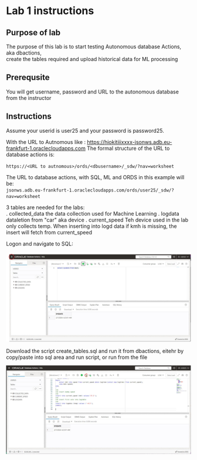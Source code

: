 # Lab 1 instructions

## Purpose of lab

The purpose of this lab is to start testing Autonomous database Actions, aka dbactions,  
create the tables required and upload historical data for ML processing

## Prerequsite

You will get username, password and URL to the autonomous database from the instructor  

## Instructions

Assume your userid is user25 and your password is password25.  
  
With the URL to Autnomous like : https://hiokitiiixxxx-jsonws.adb.eu-frankfurt-1.oraclecloudapps.com 
The formal structure of the URL to database actions is:  

`https://<URL to autnomous>/ords/<dbusername>/_sdw/?nav=worksheet`

The URL to database actions, with SQL, ML and ORDS in this example will be:  
`jsonws.adb.eu-frankfurt-1.oraclecloudapps.com/ords/user25/_sdw/?nav=worksheet`

3 tables are needed for the labs:  
. collected_data  the data collection used for Machine Learning
. logdata         dataletion from "car" aka device
. current_speed   Teh device used in the lab only collects temp. When inserting into logd data if kmh is missing, the insert will fetch from current_speed

Logon and navigate to SQL:  

![DB Actions](../images/dbactions.JPG)

Download the script create_tables.sql and run it from dbactions, eitehr by copy/paste into 
sql area and run script, or run from the file    
  
![DB Actions](../images/dbactions2.JPG)

